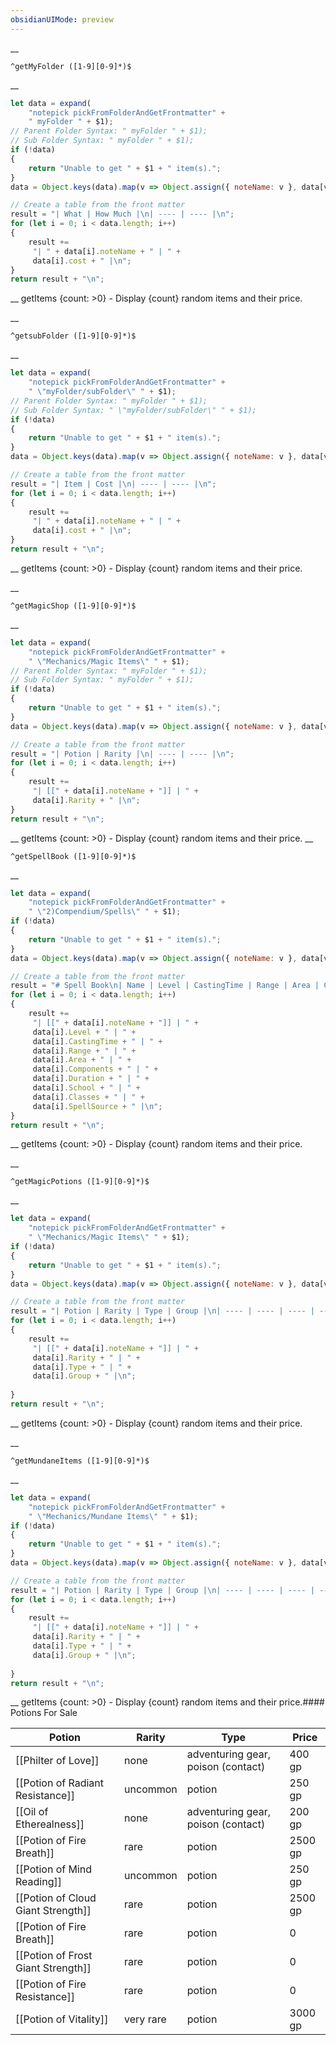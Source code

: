 ```yaml
---
obsidianUIMode: preview
---
```

__
```
^getMyFolder ([1-9][0-9]*)$
```
__
```js
let data = expand(
    "notepick pickFromFolderAndGetFrontmatter" +
    " myFolder " + $1);
// Parent Folder Syntax: " myFolder " + $1);
// Sub Folder Syntax: " myFolder " + $1);
if (!data)
{
    return "Unable to get " + $1 + " item(s).";
}
data = Object.keys(data).map(v => Object.assign({ noteName: v }, data[v] ));

// Create a table from the front matter
result = "| What | How Much |\n| ---- | ---- |\n";
for (let i = 0; i < data.length; i++)
{
    result +=
   	 "| " + data[i].noteName + " | " +
   	 data[i].cost + " |\n";
}
return result + "\n";
```
__
getItems {count: >0} - Display {count} random items and their price.

__
```
^getsubFolder ([1-9][0-9]*)$
```
__
```js
let data = expand(
    "notepick pickFromFolderAndGetFrontmatter" +
    " \"myFolder/subFolder\" " + $1);
// Parent Folder Syntax: " myFolder " + $1);
// Sub Folder Syntax: " \"myFolder/subFolder\" " + $1);
if (!data)
{
    return "Unable to get " + $1 + " item(s).";
}
data = Object.keys(data).map(v => Object.assign({ noteName: v }, data[v] ));

// Create a table from the front matter
result = "| Item | Cost |\n| ---- | ---- |\n";
for (let i = 0; i < data.length; i++)
{
    result +=
   	 "| " + data[i].noteName + " | " +
   	 data[i].cost + " |\n";
}
return result + "\n";
```
__
getItems {count: >0} - Display {count} random items and their price.

__
```
^getMagicShop ([1-9][0-9]*)$
```
__
```js
let data = expand(
    "notepick pickFromFolderAndGetFrontmatter" +
    " \"Mechanics/Magic Items\" " + $1);
// Parent Folder Syntax: " myFolder " + $1);
// Sub Folder Syntax: " myFolder " + $1);
if (!data)
{
    return "Unable to get " + $1 + " item(s).";
}
data = Object.keys(data).map(v => Object.assign({ noteName: v }, data[v] ));

// Create a table from the front matter
result = "| Potion | Rarity |\n| ---- | ---- |\n";
for (let i = 0; i < data.length; i++)
{
    result +=
   	 "| [[" + data[i].noteName + "]] | " +
   	 data[i].Rarity + " |\n";
}
return result + "\n";
```
__
getItems {count: >0} - Display {count} random items and their price.
__
```
^getSpellBook ([1-9][0-9]*)$
```
__
```js
let data = expand(
    "notepick pickFromFolderAndGetFrontmatter" +
    " \"2)Compendium/Spells\" " + $1);
if (!data)
{
    return "Unable to get " + $1 + " item(s).";
}
data = Object.keys(data).map(v => Object.assign({ noteName: v }, data[v] ));

// Create a table from the front matter
result = "# Spell Book\n| Name | Level | CastingTime | Range | Area | Components | Duration | School | Classes | SpellSource |\n| ---- | ---- | ---- | ---- | ---- | ---- | ---- | ---- | ---- | ---- |\n";
for (let i = 0; i < data.length; i++)
{
    result +=
   	 "| [[" + data[i].noteName + "]] | " +
   	 data[i].Level + " | " +
   	 data[i].CastingTime + " | " +
   	 data[i].Range + " | " +
   	 data[i].Area + " | " +
   	 data[i].Components + " | " +
   	 data[i].Duration + " | " +
   	 data[i].School + " | " +
   	 data[i].Classes + " | " +
   	 data[i].SpellSource + " |\n";
}
return result + "\n";
```
__
getItems {count: >0} - Display {count} random items and their price.

__


```
^getMagicPotions ([1-9][0-9]*)$
```
__
```js
let data = expand(
    "notepick pickFromFolderAndGetFrontmatter" +
    " \"Mechanics/Magic Items\" " + $1);
if (!data)
{
    return "Unable to get " + $1 + " item(s).";
}
data = Object.keys(data).map(v => Object.assign({ noteName: v }, data[v] ));

// Create a table from the front matter
result = "| Potion | Rarity | Type | Group |\n| ---- | ---- | ---- | ---- |\n";
for (let i = 0; i < data.length; i++)
{
    result +=
   	 "| [[" + data[i].noteName + "]] | " +
   	 data[i].Rarity + " | " +
   	 data[i].Type + " | " +
   	 data[i].Group + " |\n";
   	 
}
return result + "\n";
```
__
getItems {count: >0} - Display {count} random items and their price.

__


```
^getMundaneItems ([1-9][0-9]*)$
```
__
```js
let data = expand(
    "notepick pickFromFolderAndGetFrontmatter" +
    " \"Mechanics/Mundane Items\" " + $1);
if (!data)
{
    return "Unable to get " + $1 + " item(s).";
}
data = Object.keys(data).map(v => Object.assign({ noteName: v }, data[v] ));

// Create a table from the front matter
result = "| Potion | Rarity | Type | Group |\n| ---- | ---- | ---- | ---- |\n";
for (let i = 0; i < data.length; i++)
{
    result +=
   	 "| [[" + data[i].noteName + "]] | " +
   	 data[i].Rarity + " | " +
   	 data[i].Type + " | " +
   	 data[i].Group + " |\n";
   	 
}
return result + "\n";
```
__
getItems {count: >0} - Display {count} random items and their price.#### Potions For Sale

| Potion | Rarity | Type  | Price |  
| ---- | ---- | --- | ------ | 
| [[Philter of Love]] | none | adventuring gear, poison (contact) | 400 gp | 
| [[Potion of Radiant Resistance]] | uncommon | potion | 250 gp | 
| [[Oil of Etherealness]] | none | adventuring gear, poison (contact) | 200 gp | 
| [[Potion of Fire Breath]] | rare | potion | 2500 gp | 
| [[Potion of Mind Reading]] | uncommon | potion | 250 gp | 
| [[Potion of Cloud Giant Strength]] | rare | potion | 2500 gp | 
| [[Potion of Fire Breath]] | rare | potion | 0 | 
| [[Potion of Frost Giant Strength]] | rare | potion | 0 | 
| [[Potion of Fire Resistance]] | rare | potion | 0 | 
| [[Potion of Vitality]] | very rare | potion | 3000 gp | 

